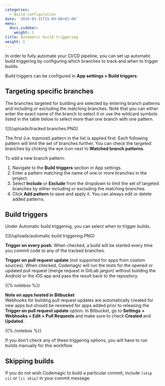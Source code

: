 ```yaml
---
categories:
  - Build configuration
date: '2019-03-31T15:09:08+03:00'
menu:
  docs_sidebar:
    weight: 1
title: Automatic build triggering
weight: 1
---
```


In order to fully automate your CI/CD pipeline, you can set up automatic build triggering by configuring which branches to track and when to trigger builds.

Build triggers can be configured in **App settings > Build triggers**.

## Targeting specific branches

The branches targeted for building are selected by entering branch patterns and including or excluding the matching branches. Note that you can either enter the exact name of the branch to select it or use the wildcard symbols listed in the table below to select more than one branch with one pattern.

![](/uploads/tracked branches.PNG)

The first (i.e. topmost) pattern in the list is applied first. Each following pattern will limit the set of branches further. You can check the targeted branches by clicking the eye icon next to **Watched branch patterns**.

To add a new branch pattern:

1. Navigate to the **Build triggers** section in App settings.
2. Enter a pattern matching the name of one or more branches in the project.
3. Select **Include** or **Exclude** from the dropdown to limit the set of targeted branches by either including or excluding the matching branches.
4. Click **Add pattern** to save and apply it. You can always edit or delete added patterns.

## Build triggers

Under Automatic build triggering, you can select when to trigger builds.

![](/uploads/automatic build triggering.PNG)

**Trigger on every push**. When checked, a build will be started every time you commit code to any of the tracked branches.

**Trigger on pull request update** (not supported for apps from custom sources). When checked, Codemagic will run the tests for the opened or updated pull request (merge request in GitLab jargon) without building the Android or the iOS app and pass the result back to the repository.

{{% notebox %}}

**Note on apps hosted in Bitbucket**  
Webhooks for building pull request updates are automatically created for new apps but should be reviewed for apps added prior to releasing the **Trigger on pull request update** option. In Bitbucket, go to **Settings > Webhooks > Edit > Pull Requests** and make sure to check **Created** and **Updated**.

{{% /notebox %}}

If you don't check any of these triggering options, you will have to run builds manually for this workflow.

## Skipping builds

If you do not wish Codemagic to build a particular commit, include `[skip ci]` or `[ci skip]` in your commit message.
